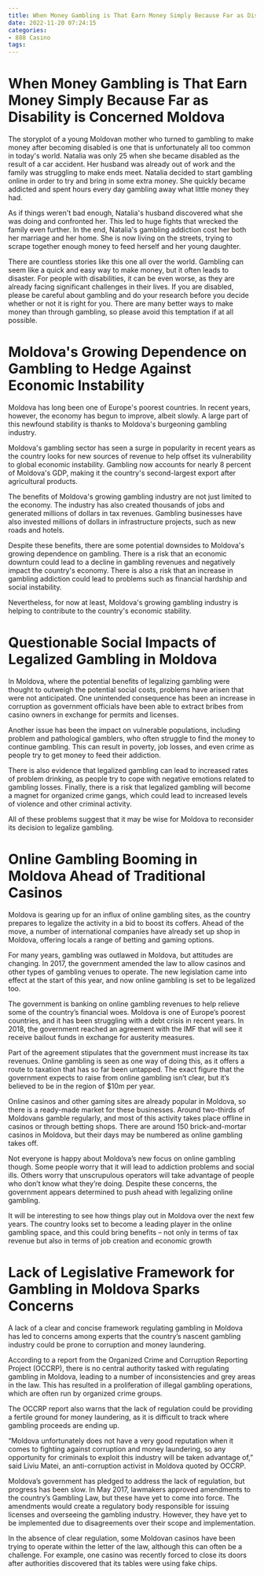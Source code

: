 ```yaml
---
title: When Money Gambling is That Earn Money Simply Because Far as Disability is Concerned Moldova 
date: 2022-11-20 07:24:15
categories:
- 888 Casino
tags:
---
```



#  When Money Gambling is That Earn Money Simply Because Far as Disability is Concerned Moldova 

The storyplot of a young Moldovan mother who turned to gambling to make money after becoming disabled is one that is unfortunately all too common in today's world. Natalia was only 25 when she became disabled as the result of a car accident. Her husband was already out of work and the family was struggling to make ends meet. Natalia decided to start gambling online in order to try and bring in some extra money. She quickly became addicted and spent hours every day gambling away what little money they had.

As if things weren't bad enough, Natalia's husband discovered what she was doing and confronted her. This led to huge fights that wrecked the family even further. In the end, Natalia's gambling addiction cost her both her marriage and her home. She is now living on the streets, trying to scrape together enough money to feed herself and her young daughter.

There are countless stories like this one all over the world. Gambling can seem like a quick and easy way to make money, but it often leads to disaster. For people with disabilities, it can be even worse, as they are already facing significant challenges in their lives. If you are disabled, please be careful about gambling and do your research before you decide whether or not it is right for you. There are many better ways to make money than through gambling, so please avoid this temptation if at all possible.

#  Moldova's Growing Dependence on Gambling to Hedge Against Economic Instability 

Moldova has long been one of Europe's poorest countries. In recent years, however, the economy has begun to improve, albeit slowly. A large part of this newfound stability is thanks to Moldova's burgeoning gambling industry.

Moldova's gambling sector has seen a surge in popularity in recent years as the country looks for new sources of revenue to help offset its vulnerability to global economic instability. Gambling now accounts for nearly 8 percent of Moldova's GDP, making it the country's second-largest export after agricultural products.

The benefits of Moldova's growing gambling industry are not just limited to the economy. The industry has also created thousands of jobs and generated millions of dollars in tax revenues. Gambling businesses have also invested millions of dollars in infrastructure projects, such as new roads and hotels.

Despite these benefits, there are some potential downsides to Moldova's growing dependence on gambling. There is a risk that an economic downturn could lead to a decline in gambling revenues and negatively impact the country's economy. There is also a risk that an increase in gambling addiction could lead to problems such as financial hardship and social instability.

Nevertheless, for now at least, Moldova's growing gambling industry is helping to contribute to the country's economic stability.

#  Questionable Social Impacts of Legalized Gambling in Moldova 

In Moldova, where the potential benefits of legalizing gambling were thought to outweigh the potential social costs, problems have arisen that were not anticipated. One unintended consequence has been an increase in corruption as government officials have been able to extract bribes from casino owners in exchange for permits and licenses. 

Another issue has been the impact on vulnerable populations, including problem and pathological gamblers, who often struggle to find the money to continue gambling. This can result in poverty, job losses, and even crime as people try to get money to feed their addiction. 

There is also evidence that legalized gambling can lead to increased rates of problem drinking, as people try to cope with negative emotions related to gambling losses. Finally, there is a risk that legalized gambling will become a magnet for organized crime gangs, which could lead to increased levels of violence and other criminal activity. 

All of these problems suggest that it may be wise for Moldova to reconsider its decision to legalize gambling.

#  Online Gambling Booming in Moldova Ahead of Traditional Casinos 

Moldova is gearing up for an influx of online gambling sites, as the country prepares to legalize the activity in a bid to boost its coffers. Ahead of the move, a number of international companies have already set up shop in Moldova, offering locals a range of betting and gaming options.

For many years, gambling was outlawed in Moldova, but attitudes are changing. In 2017, the government amended the law to allow casinos and other types of gambling venues to operate. The new legislation came into effect at the start of this year, and now online gambling is set to be legalized too.

The government is banking on online gambling revenues to help relieve some of the country’s financial woes. Moldova is one of Europe’s poorest countries, and it has been struggling with a debt crisis in recent years. In 2018, the government reached an agreement with the IMF that will see it receive bailout funds in exchange for austerity measures.

 Part of the agreement stipulates that the government must increase its tax revenues. Online gambling is seen as one way of doing this, as it offers a route to taxation that has so far been untapped. The exact figure that the government expects to raise from online gambling isn’t clear, but it’s believed to be in the region of $10m per year.

Online casinos and other gaming sites are already popular in Moldova, so there is a ready-made market for these businesses. Around two-thirds of Moldovans gamble regularly, and most of this activity takes place offline in casinos or through betting shops. There are around 150 brick-and-mortar casinos in Moldova, but their days may be numbered as online gambling takes off.

Not everyone is happy about Moldova’s new focus on online gambling though. Some people worry that it will lead to addiction problems and social ills. Others worry that unscrupulous operators will take advantage of people who don’t know what they’re doing. Despite these concerns, the government appears determined to push ahead with legalizing online gambling.

It will be interesting to see how things play out in Moldova over the next few years. The country looks set to become a leading player in the online gambling space, and this could bring benefits – not only in terms of tax revenue but also in terms of job creation and economic growth

#  Lack of Legislative Framework for Gambling in Moldova Sparks Concerns

A lack of a clear and concise framework regulating gambling in Moldova has led to concerns among experts that the country’s nascent gambling industry could be prone to corruption and money laundering.

According to a report from the Organized Crime and Corruption Reporting Project (OCCRP), there is no central authority tasked with regulating gambling in Moldova, leading to a number of inconsistencies and grey areas in the law. This has resulted in a proliferation of illegal gambling operations, which are often run by organized crime groups.

The OCCRP report also warns that the lack of regulation could be providing a fertile ground for money laundering, as it is difficult to track where gambling proceeds are ending up.

“Moldova unfortunately does not have a very good reputation when it comes to fighting against corruption and money laundering, so any opportunity for criminals to exploit this industry will be taken advantage of,” said Liviu Matei, an anti-corruption activist in Moldova quoted by OCCRP.

Moldova’s government has pledged to address the lack of regulation, but progress has been slow. In May 2017, lawmakers approved amendments to the country’s Gambling Law, but these have yet to come into force. The amendments would create a regulatory body responsible for issuing licenses and overseeing the gambling industry. However, they have yet to be implemented due to disagreements over their scope and implementation.

In the absence of clear regulation, some Moldovan casinos have been trying to operate within the letter of the law, although this can often be a challenge. For example, one casino was recently forced to close its doors after authorities discovered that its tables were using fake chips.